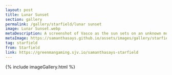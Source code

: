 ```yaml
---
layout: post
title: Lunar Sunset
section: gallery
permalink: /gallery/starfield/lunar sunset
image: Lunar Sunset.webp
metaDescription: A screenshot of Vasco as the sun sets on an unknown moon from Starfield, taken by Samantha Says.
metaImage: https://samanthasays.github.io/assets/images/gallery/starfield/Lunar Sunset.webp
tag: starfield
from: Starfield
link: https://greenmangaming.sjv.io/samanthasays-starfield
---
```

{% include imageGallery.html %}